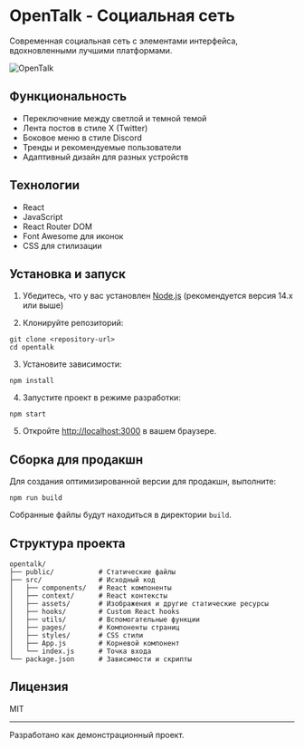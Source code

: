 # OpenTalk - Социальная сеть

Современная социальная сеть с элементами интерфейса, вдохновленными лучшими платформами.

![OpenTalk](https://i.ibb.co/Q9yGZW6/opentalk-preview.png)

## Функциональность

- Переключение между светлой и темной темой
- Лента постов в стиле X (Twitter)
- Боковое меню в стиле Discord
- Тренды и рекомендуемые пользователи
- Адаптивный дизайн для разных устройств

## Технологии

- React
- JavaScript
- React Router DOM
- Font Awesome для иконок
- CSS для стилизации

## Установка и запуск

1. Убедитесь, что у вас установлен [Node.js](https://nodejs.org/) (рекомендуется версия 14.x или выше)

2. Клонируйте репозиторий:
```
git clone <repository-url>
cd opentalk
```

3. Установите зависимости:
```
npm install
```

4. Запустите проект в режиме разработки:
```
npm start
```

5. Откройте [http://localhost:3000](http://localhost:3000) в вашем браузере.

## Сборка для продакшн

Для создания оптимизированной версии для продакшн, выполните:

```
npm run build
```

Собранные файлы будут находиться в директории `build`.

## Структура проекта

```
opentalk/
├── public/           # Статические файлы
├── src/              # Исходный код
│   ├── components/   # React компоненты
│   ├── context/      # React контексты
│   ├── assets/       # Изображения и другие статические ресурсы
│   ├── hooks/        # Custom React hooks
│   ├── utils/        # Вспомогательные функции
│   ├── pages/        # Компоненты страниц
│   ├── styles/       # CSS стили
│   ├── App.js        # Корневой компонент
│   └── index.js      # Точка входа
└── package.json      # Зависимости и скрипты
```

## Лицензия

MIT

---

Разработано как демонстрационный проект. 